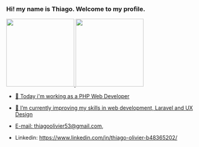 ### Hi! my name is Thiago. Welcome to my profile.

<div>
   <a href="github.com/thiagoolivier">
   <img height="180em" src="https://github-readme-stats.vercel.app/api?username=thiagoolivier&show_icons=true&theme=transparent">
   <img height="180em" src="https://github-readme-stats.vercel.app/api/top-langs/?username=thiagoolivier&layout=compact">
</div>

- 🔭 Today i'm working as a PHP Web Developer

- 🌱 I’m currently improving my skills in web development, Laravel and UX Design

- E-mail: thiagoolivier53@gmail.com,
- Linkedin: https://www.linkedin.com/in/thiago-olivier-b48365202/
